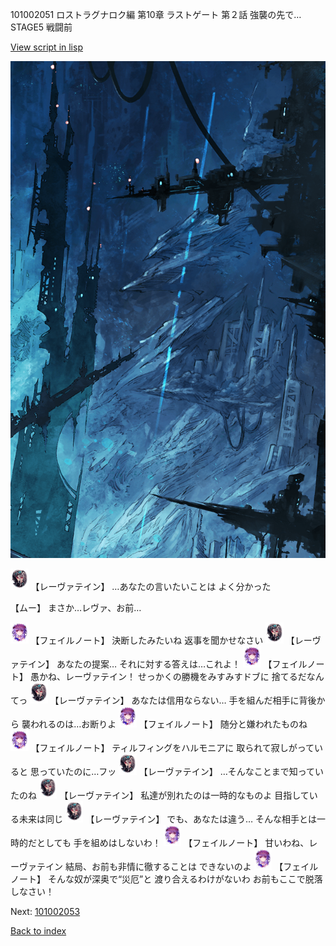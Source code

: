 101002051 ロストラグナロク編 第10章 ラストゲート 第２話 強襲の先で… STAGE5 戦闘前

[View script in lisp](../scripts/101002051.txt)

![underground_world_1.png](../images/backgrounds/underground_world_1.png)

<img src="../images/units/3100211.png" alt="3100211.png" height="34"/>
【レーヴァテイン】
…あなたの言いたいことは
よく分かった

【ムー】
まさか…レヴァ、お前…

<img src="../images/units/3401911.png" alt="3401911.png" height="34"/>
【フェイルノート】
決断したみたいね
返事を聞かせなさい

<img src="../images/units/3100211.png" alt="3100211.png" height="34"/>
【レーヴァテイン】
あなたの提案…
それに対する答えは…これよ！

<img src="../images/units/3401911.png" alt="3401911.png" height="34"/>
【フェイルノート】
愚かね、レーヴァテイン！
せっかくの勝機をみすみすドブに
捨てるだなんてっ

<img src="../images/units/3100211.png" alt="3100211.png" height="34"/>
【レーヴァテイン】
あなたは信用ならない…
手を組んだ相手に背後から
襲われるのは…お断りよ

<img src="../images/units/3401911.png" alt="3401911.png" height="34"/>
【フェイルノート】
随分と嫌われたものね

<img src="../images/units/3401911.png" alt="3401911.png" height="34"/>
【フェイルノート】
ティルフィングをハルモニアに
取られて寂しがっていると
思っていたのに…フッ

<img src="../images/units/3100211.png" alt="3100211.png" height="34"/>
【レーヴァテイン】
…そんなことまで知っていたのね

<img src="../images/units/3100211.png" alt="3100211.png" height="34"/>
【レーヴァテイン】
私達が別れたのは一時的なものよ
目指している未来は同じ

<img src="../images/units/3100211.png" alt="3100211.png" height="34"/>
【レーヴァテイン】
でも、あなたは違う…
そんな相手とは一時的だとしても
手を組めはしないわ！

<img src="../images/units/3401911.png" alt="3401911.png" height="34"/>
【フェイルノート】
甘いわね、レーヴァテイン
結局、お前も非情に徹することは
できないのよ

<img src="../images/units/3401911.png" alt="3401911.png" height="34"/>
【フェイルノート】
そんな奴が深奥で“災厄”と
渡り合えるわけがないわ
お前もここで脱落しなさい！

Next: [101002053](101002053.md)

[Back to index](index.md)
